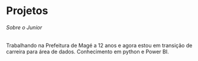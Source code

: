 # Projetos

###### Sobre o Junior
Trabalhando na Prefeitura de Magé a 12 anos e agora estou em transição de carreira para área de dados. Conhecimento em python e Power BI.
